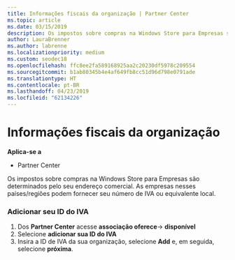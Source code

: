 ```yaml
---
title: Informações fiscais da organização | Partner Center
ms.topic: article
ms.date: 03/15/2019
description: Os impostos sobre compras na Windows Store para Empresas são determinados pelo seu endereço comercial. As empresas nesses países/regiões podem fornecer seu número de IVA ou equivalente local.
author: LauraBrenner
ms.author: labrenne
ms.localizationpriority: medium
ms.custom: seodec18
ms.openlocfilehash: ffc8ee2fa589168925aa2c20230df5978c209554
ms.sourcegitcommit: b1ab80345b4e4af649fb8cc51d96d798e0791ade
ms.translationtype: HT
ms.contentlocale: pt-BR
ms.lasthandoff: 04/23/2019
ms.locfileid: "62134226"
---
```

# <a name="organization-tax-information"></a>Informações fiscais da organização

**Aplica-se a**

-  Partner Center

Os impostos sobre compras na Windows Store para Empresas são determinados pelo seu endereço comercial. As empresas nesses países/regiões podem fornecer seu número de IVA ou equivalente local.

### <a name="add-your-vat-id"></a>Adicionar seu ID do IVA

1.  Dos **Partner Center** acesse **associação oferece**-> **disponível**
2.  Selecione **adicionar sua ID do IVA**
3.  Insira a ID de IVA da sua organização, selecione **Add** e, em seguida, selecione **próxima**.





 



